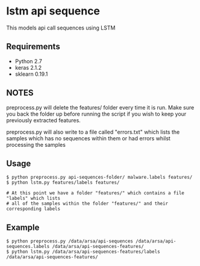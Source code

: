# lstm api sequence

This models api call sequences using LSTM

## Requirements
  * Python 2.7
  * keras 2.1.2
  * sklearn 0.19.1

## NOTES
preprocess.py will delete the features/ folder every time it is
run. Make sure you back the folder up before running the script
if you wish to keep your previously extracted features.

preprocess.py will also write to a file called "errors.txt" which lists the samples
which has no sequences within them or had errors whilst processing the samples

## Usage
```
$ python preprocess.py api-sequences-folder/ malware.labels features/
$ python lstm.py features/labels features/

# At this point we have a folder "features/" which contains a file "labels" which lists
# all of the samples within the folder "features/" and their corresponding labels
```

## Example
```
$ python preprocess.py /data/arsa/api-sequences /data/arsa/api-sequences.labels /data/arsa/api-sequences-features/
$ python lstm.py /data/arsa/api-sequences-features/labels /data/arsa/api-sequences-features/
```
